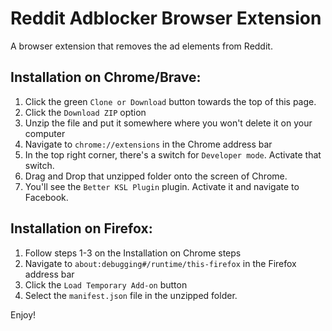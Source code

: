 # Reddit Adblocker Browser Extension
A browser extension that removes the ad elements from Reddit.

## Installation on Chrome/Brave:
1. Click the green `Clone or Download` button towards the top of this page.
2. Click the `Download ZIP` option
3. Unzip the file and put it somewhere where you won't delete it on your computer
4. Navigate to `chrome://extensions` in the Chrome address bar
5. In the top right corner, there's a switch for `Developer mode`. Activate that switch.
6. Drag and Drop that unzipped folder onto the screen of Chrome.
7. You'll see the `Better KSL Plugin` plugin. Activate it and navigate to Facebook.

## Installation on Firefox:
1. Follow steps 1-3 on the Installation on Chrome steps
2. Navigate to `about:debugging#/runtime/this-firefox` in the Firefox address bar
3. Click the `Load Temporary Add-on` button
4. Select the `manifest.json` file in the unzipped folder.

Enjoy!

